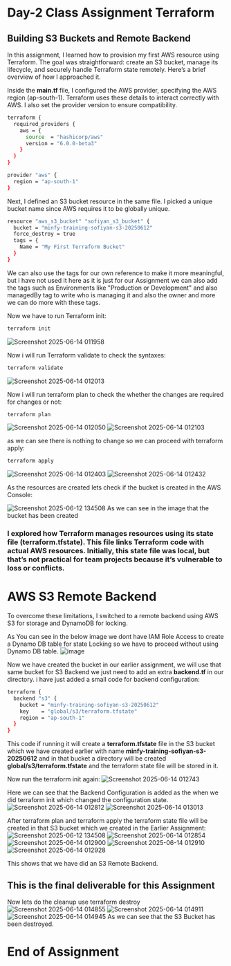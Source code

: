 # Day-2 Class Assignment Terraform

## Building S3 Buckets and Remote Backend
In this assignment, I learned how to provision my first AWS resource using Terraform. The goal was straightforward: create an S3 bucket, manage its lifecycle, and securely handle Terraform state remotely. Here’s a brief overview of how I approached it.

Inside the **main.tf** file, I configured the AWS provider, specifying the AWS region (ap-south-1). Terraform uses these details to interact correctly with AWS. I also set the provider version to ensure compatibility.
```sh
terraform {
  required_providers {
    aws = {
      source  = "hashicorp/aws"
      version = "6.0.0-beta3"
    }
  }
}

provider "aws" {
  region = "ap-south-1"
}
```

Next, I defined an S3 bucket resource in the same file. I picked a unique bucket name since AWS requires it to be globally unique.
```sh
resource "aws_s3_bucket" "sofiyan_s3_bucket" {
  bucket = "minfy-training-sofiyan-s3-20250612"
  force_destroy = true
  tags = {
    Name = "My First Terraform Bucket"
  }
}
```
We can also use the tags for our own reference to make it more meaningful, but i have not used it here as it is just for our Assignment we can also add the tags such as Environments like "Production or Development" and also managedBy tag to write who is managing it and also the owner and more we can do more with these tags.

Now we have to run Terraform init:
```sh
terraform init
```
![Screenshot 2025-06-14 011958](https://github.com/user-attachments/assets/86803648-2cd0-4198-a9f2-4f43e21c3a05)

Now i will run Terraform validate to check the syntaxes:
```sh
terraform validate
```
![Screenshot 2025-06-14 012013](https://github.com/user-attachments/assets/7f7bd193-8bc1-4d38-a91f-c9d1a35e91e4)

Now i will run terraform plan to check the whether the changes are required for changes or not:
```sh
terraform plan
```
![Screenshot 2025-06-14 012050](https://github.com/user-attachments/assets/d0b6e978-4863-4ffc-9f23-0ddb53b4287d)
![Screenshot 2025-06-14 012103](https://github.com/user-attachments/assets/5555dddd-cdff-4b9b-b835-b9d1325a3825)

as we can see there is nothing to change so we can proceed with terraform apply:
```sh
terraform apply
```
![Screenshot 2025-06-14 012403](https://github.com/user-attachments/assets/17d7f980-f580-473f-b288-38a3b4406490)
![Screenshot 2025-06-14 012432](https://github.com/user-attachments/assets/70fa382a-343e-41dc-9278-445663064807)

As the resources are created lets check if the bucket is created in the AWS Console:

![Screenshot 2025-06-12 134508](https://github.com/user-attachments/assets/a4a36378-fdfa-4b61-b31a-b0aeff52d7dd)
As we can see in the image that the bucket has been created 

### I explored how Terraform manages resources using its state file (terraform.tfstate). This file links Terraform code with actual AWS resources. Initially, this state file was local, but that’s not practical for team projects because it’s vulnerable to loss or conflicts.
# AWS S3 Remote Backend
To overcome these limitations, I switched to a remote backend using AWS S3 for storage and DynamoDB for locking.

As You can see in the below image we dont have IAM Role Access to create a Dynamo DB table for state Locking so we have to proceed without using Dynamo DB table.
![image](https://github.com/user-attachments/assets/f9237141-b481-4b00-a6f9-966bb6919f22)

Now we have created the bucket in our earlier assignment, we will use that same bucket for S3 Backend we just need to add an extra **backend.tf** in our directory.
i have just added a small code for backend configuration:
```sh
terraform {
  backend "s3" {
    bucket = "minfy-training-sofiyan-s3-20250612"
    key    = "global/s3/terraform.tfstate"
    region = "ap-south-1"
  }
}
```
This code if running it will create a **terraform.tfstate** file in the S3 bucket which we have created earlier with name **minfy-training-sofiyan-s3-20250612** and in that bucket a directory will be created **global/s3/terraform.tfstate** and the terraform state file will be stored in it.

Now run the terraform init again:
![Screenshot 2025-06-14 012743](https://github.com/user-attachments/assets/b1dca197-f259-42db-8bdd-80c317e49a2e)

Here we can see that the Backend Configuration is added as the when we did terraform init which changed the configuration state.
![Screenshot 2025-06-14 012812](https://github.com/user-attachments/assets/cf625b47-bf3b-4a15-8031-e6e53820067c)
![Screenshot 2025-06-14 013013](https://github.com/user-attachments/assets/817b978b-e830-4d87-a690-31a9b7b7e28f)

After terraform plan and terraform apply the terraform state file will be created in that S3 bucket which we created in the Earlier Assignment:
![Screenshot 2025-06-12 134508](https://github.com/user-attachments/assets/48cf3924-7a54-40cd-9269-d2f459132656)
![Screenshot 2025-06-14 012854](https://github.com/user-attachments/assets/5dfad037-00cc-4fd9-88df-d9f2bfded479)
![Screenshot 2025-06-14 012900](https://github.com/user-attachments/assets/b2fdea26-dff4-49d9-9e7c-d37cb99fcd3d)
![Screenshot 2025-06-14 012910](https://github.com/user-attachments/assets/d886e400-0b2b-41b1-9c68-92884ae18e58)
![Screenshot 2025-06-14 012928](https://github.com/user-attachments/assets/165b2e03-618e-4c78-859c-2c2897da6d8c)

This shows that we have did an S3 Remote Backend.

## This is the final deliverable for this Assignment

Now lets do the cleanup use terraform destroy
![Screenshot 2025-06-14 014855](https://github.com/user-attachments/assets/dafb2242-b017-4a57-aa6b-8901ccd71e5b)
![Screenshot 2025-06-14 014911](https://github.com/user-attachments/assets/86801498-a09a-4b93-9ae9-ba67ee81777c)
![Screenshot 2025-06-14 014945](https://github.com/user-attachments/assets/f3bb39e9-2a7b-484e-baaa-c6d4901e970d)
As we can see that the S3 Bucket has been destroyed.

# End of Assignment





















